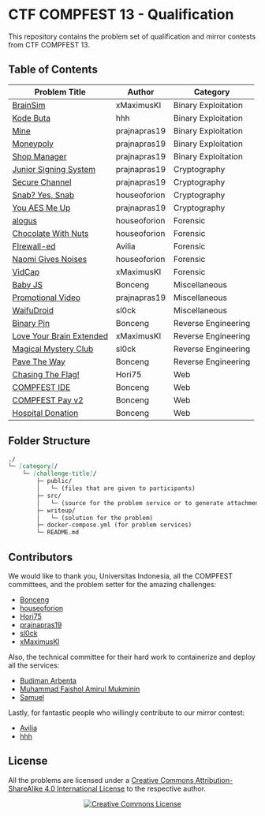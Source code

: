 # CTF COMPFEST 13 - Qualification

This repository contains the problem set of qualification and mirror contests from CTF COMPFEST 13.

## Table of Contents
| Problem Title | Author | Category |
| --- | ----------- | ----------- |
| [BrainSim](binary-exploitation/brainsim) | xMaximusKl | Binary Exploitation |
| [Kode Buta](binary-exploitation/kode-buta) | hhh | Binary Exploitation |
| [Mine](binary-exploitation/mine) | prajnapras19 | Binary Exploitation |
| [Moneypoly](binary-exploitation/moneypoly) | prajnapras19 | Binary Exploitation |
| [Shop Manager](binary-exploitation/shop-manager) | prajnapras19 | Binary Exploitation |
| [Junior Signing System](cryptography/junior-signing-system) | prajnapras19 | Cryptography |
| [Secure Channel](cryptography/secure-channel) | prajnapras19 | Cryptography |
| [Snab? Yes, Snab](cryptography/snab-yes-snab) | houseoforion | Cryptography |
| [You AES Me Up](cryptography/you-aes-me-up) | prajnapras19 | Cryptography |
| [alogus](forensic/alogus) | houseoforion | Forensic |
| [Chocolate With Nuts](forensic/chocolates-with-nuts) | houseoforion | Forensic |
| [FIrewall-ed](forensic/firewall-ed) | Avilia | Forensic |
| [Naomi Gives Noises](forensic/naomi-gives-noises) | houseoforion | Forensic |
| [VidCap](forensic/vidcap) | xMaximusKl | Forensic |
| [Baby JS](miscellaneous/baby-js) | Bonceng | Miscellaneous |
| [Promotional Video](miscellaneous/promotional-video) | prajnapras19 | Miscellaneous |
| [WaifuDroid](miscellaneous/waifudroid) | sl0ck | Miscellaneous |
| [Binary Pin](reverse-engineering/binary-pin) | Bonceng | Reverse Engineering |
| [Love Your Brain Extended](reverse-engineering/love-your-brain-extended) | xMaximusKl | Reverse Engineering |
| [Magical Mystery Club](reverse-engineering/magical-mystery-club) | sl0ck | Reverse Engineering |
| [Pave The Way](reverse-engineering/pave-the-way) | Bonceng | Reverse Engineering |
| [Chasing The Flag!](web/chasing-the-flag) | Hori75 | Web |
| [COMPFEST IDE](web/compfest-ide) | Bonceng | Web |
| [COMPFEST Pay v2](web/compfest-pay-v2) | Bonceng | Web |
| [Hospital Donation](web/hospital-donation) | Bonceng | Web |

## Folder Structure
```md
./
└─ [category]/
    └─ [challenge-title]/
        ├─ public/
        │   └─ (files that are given to participants)
        ├─ src/
        │   └─ (source for the problem service or to generate attachment)
        ├─ writeup/
        │   └─ (solution for the problem)
        ├─ docker-compose.yml (for problem services)
        └─ README.md
```

## Contributors
We would like to thank you, Universitas Indonesia, all the COMPFEST committees, and the problem setter for the amazing challenges:
* [Bonceng](https://github.com/faishol01)
* [houseoforion](https://github.com/haikalrmn)
* [Hori75](https://github.com/Hori75)
* [prajnapras19](https://github.com/prajnapras19)
* [sl0ck](https://github.com/Slickerius)
* [xMaximusKl](https://github.com/dirtboll)

Also, the technical committee for their hard work to containerize and deploy all the services:
* [Budiman Arbenta](https://gitlab.com/BudiArb)
* [Muhammad Faishol Amirul Mukminin](https://github.com/faishol01)
* [Samuel](https://gitlab.com/kalEl2001)

Lastly, for fantastic people who willingly contribute to our mirror contest:
* [Avilia](https://github.com/hanasuru)
* [hhh](https://github.com/HaroldHH)

## License
All the problems are licensed under a [Creative Commons Attribution-ShareAlike 4.0 International License](http://creativecommons.org/licenses/by-sa/4.0/) to the respective author.
<p align="center">
<a rel="license" href="http://creativecommons.org/licenses/by-sa/4.0/"><img alt="Creative Commons License" style="border-width:0" src="https://i.creativecommons.org/l/by-sa/4.0/88x31.png" /></a>
</p>
